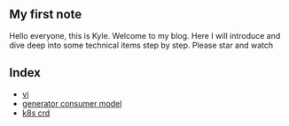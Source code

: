 ## My first note
Hello everyone, this is Kyle. Welcome to my blog. Here I will introduce and dive deep into some technical items step by step. Please star and watch

## Index
- [vi](https://minghuiyuan.github.io/myblog/contents/vi)
- [generator consumer model](https://minghuiyuan.github.io/myblog/contents/generator_consumer_model)
- [k8s crd](https://minghuiyuan.github.io/myblog/contents/k8s-crds)